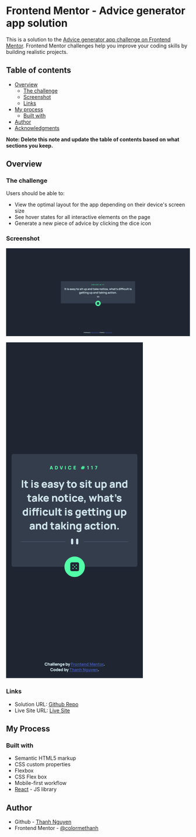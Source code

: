 # Frontend Mentor - Advice generator app solution

This is a solution to the [Advice generator app challenge on Frontend Mentor](https://www.frontendmentor.io/challenges/advice-generator-app-QdUG-13db). Frontend Mentor challenges help you improve your coding skills by building realistic projects.

## Table of contents

- [Overview](#overview)
  - [The challenge](#the-challenge)
  - [Screenshot](#screenshot)
  - [Links](#links)
- [My process](#my-process)
  - [Built with](#built-with)
- [Author](#author)
- [Acknowledgments](#acknowledgments)

**Note: Delete this note and update the table of contents based on what sections you keep.**

## Overview

### The challenge

Users should be able to:

- View the optimal layout for the app depending on their device's screen size
- See hover states for all interactive elements on the page
- Generate a new piece of advice by clicking the dice icon

### Screenshot

![Desktop Screenshot](./advice-generator-app/src/design/advice-desktop.png)


![Desktop Screenshot](./advice-generator-app/src/design/advice-mobile.png)


### Links

- Solution URL: [Github Repo](https://github.com/colormethanh/Advice_Generator_App)
- Live Site URL: [Live Site](https://advice-generator-app-xi-blush.vercel.app/#)


## My Process
### Built with

- Semantic HTML5 markup
- CSS custom properties
- Flexbox
- CSS Flex box
- Mobile-first workflow
- [React](https://reactjs.org/) - JS library

## Author

- Github - [Thanh Nguyen](https://github.com/colormethanh)
- Frontend Mentor - [@colormethanh](https://www.frontendmentor.io/profile/colormethanh)

